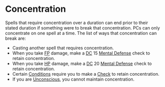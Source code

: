 # Concentration

Spells that require concentration over a duration can end prior to their stated duration if something were to break that concentration. PCs can only concentrate on one spell at a time. The list of ways that concentration can break are:

- Casting another spell that requires concentration.
- When you take [FP](../../Player%20Characters/Derived%20Statistics/Fatigue%20Points.md) damage, make a [DC](../../Game%20Procedures/Core%20Procedures/DC.md) 15 [Mental Defense](../../Player%20Characters/Derived%20Statistics/Mental%20Defense.md) check to retain concentration.
- When you take [HP](../../Player%20Characters/Derived%20Statistics/Health%20Points.md) damage, make a [DC](../../Game%20Procedures/Core%20Procedures/DC.md) 20 [Mental Defense](../../Player%20Characters/Derived%20Statistics/Mental%20Defense.md) check to retain concentration.
- Certain [Conditions](../../Game%20Procedures/Conditions/{Conditions}.md) require you to make a [Check](../../Game%20Procedures/Core%20Procedures/Check.md) to retain concentration.
- If you are [Unconscious](../../Game%20Procedures/Conditions/Unconscious.md), you cannot maintain concentration.
